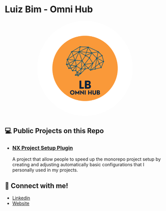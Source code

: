 # Luiz Bim - Omni Hub

<p align="center">
    <a href="https://luizbim.dev" title="Luiz Bim">
        <img src="./assets/images/LB-Omni.svg" width="300" alt="Luiz Bim" style="border-radius:50%">
    </a>
</p>

## 💻 Public Projects on this Repo

- ### [NX Project Setup Plugin]()

  A project that allow people to speed up the monorepo project setup by creating and adjusting automatically basic configurations that I personally used in my projects.

## 👤 Connect with me!

- [Linkedin](https://www.linkedin.com/in/luiz-bim/)
- [Website](https://luizbim.dev)
